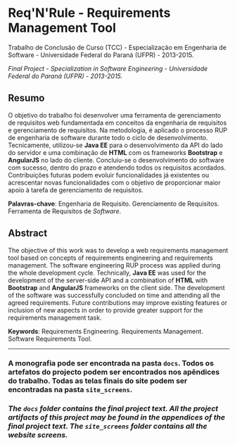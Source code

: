 # Req'N'Rule - Requirements Management Tool

Trabalho de Conclusão de Curso (TCC) - Especialização em Engenharia de Software - Universidade Federal do Paraná (UFPR) - 2013-2015.

*Final Project - Specialization in Software Engineering - Universidade Federal do Paraná (UFPR) - 2013-2015.*



## Resumo 

O objetivo do trabalho foi desenvolver uma ferramenta de gerenciamento de requisitos web fundamentada em conceitos da engenharia de requisitos e gerenciamento de requisitos. Na metodologia, é aplicado o processo RUP de engenharia de software durante todo o ciclo de desenvolvimento. Tecnicamente, utilizou-se **Java EE** para o desenvolvimento da API do lado do servidor e uma combinação de **HTML** com os frameworks **Bootstrap** e **AngularJS** no lado do cliente. Concluiu-se o desenvolvimento do software com sucesso, dentro do prazo e atendendo todos os requisitos acordados. Contribuições futuras podem evoluir funcionalidades já existentes ou acrescentar novas funcionalidades com o objetivo
de proporcionar maior apoio à tarefa de gerenciamento de requisitos.

**Palavras-chave**: Engenharia de Requisito. Gerenciamento de Requisitos. Ferramenta de Requisitos de *Software*.


## Abstract 

The objective of this work was to develop a web requirements management tool based on concepts of requirements engineering and requirements management. The software engineering RUP process was applied during the whole development cycle. Technically, **Java EE** was used for the development of the server-side API and a combination of **HTML** with **Bootstrap** and **AngularJS** frameworks on the client side. The development of the software was successfully concluded on time and attending all the agreed requirements. Future contributions may improve existing features or inclusion of new aspects in order to provide greater support for the requirements management task.

**Keywords**: Requirements Engineering. Requirements Management. Software Requirements Tool.


---

### A monografia pode ser encontrada na pasta `docs`. Todos os artefatos do projecto podem ser encontrados nos apêndices do trabalho. Todas as telas finais do site podem ser encontradas na pasta `site_screens`.

### *The `docs` folder contains the final project text. All the project artifacts of this project may be found in the appendices of the final project text. The `site_screens` folder contains all the website screens.*











